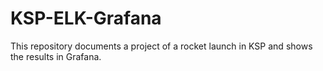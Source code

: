 # KSP-ELK-Grafana
This repository documents a project of a rocket launch in KSP and shows the results in Grafana.
